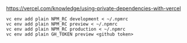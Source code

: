 https://vercel.com/knowledge/using-private-dependencies-with-vercel

```
vc env add plain NPM_RC development < ~/.npmrc
vc env add plain NPM_RC preview < ~/.npmrc
vc env add plain NPM_RC production < ~/.npmrc
vc env add plain GH_TOKEN preview <github token>
```
